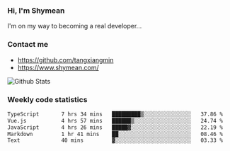 ### Hi, I'm Shymean

I'm on my way to becoming a real developer...

### Contact me

- <https://github.com/tangxiangmin>
- <https://www.shymean.com/>

![Github Stats](https://github-readme-stats.vercel.app/api?username=tangxiangmin&show_icons=true&theme=dark)


###  Weekly code statistics

<!--START_SECTION:waka-->

```txt
TypeScript       7 hrs 34 mins   █████████▒░░░░░░░░░░░░░░░   37.86 %
Vue.js           4 hrs 57 mins   ██████▒░░░░░░░░░░░░░░░░░░   24.74 %
JavaScript       4 hrs 26 mins   █████▓░░░░░░░░░░░░░░░░░░░   22.19 %
Markdown         1 hr 41 mins    ██░░░░░░░░░░░░░░░░░░░░░░░   08.46 %
Text             40 mins         ▓░░░░░░░░░░░░░░░░░░░░░░░░   03.33 %
```

<!--END_SECTION:waka-->